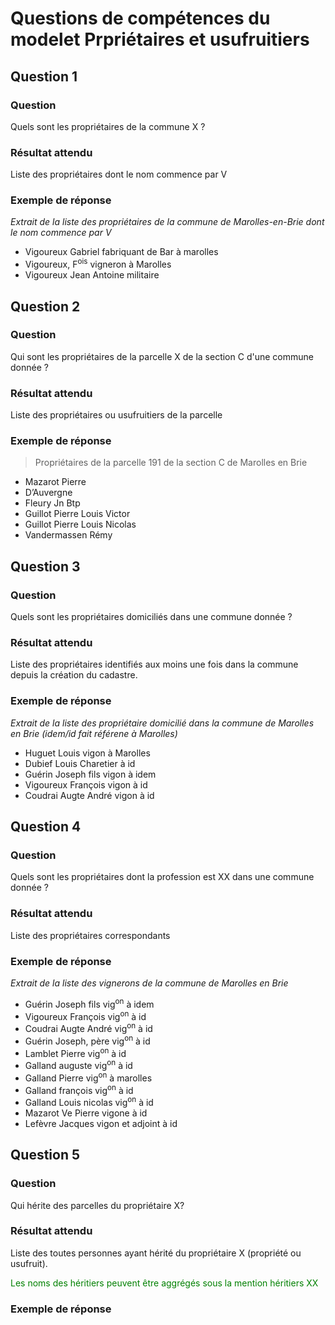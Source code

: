 # Questions de compétences du modelet Prpriétaires et usufruitiers

## Question 1
### Question
Quels sont les propriétaires de la commune X ?
### Résultat attendu
Liste des propriétaires dont le nom commence par V
### Exemple de réponse
*Extrait de la liste des propriétaires de la commune de Marolles-en-Brie dont le nom commence par V*
- Vigoureux Gabriel fabriquant de Bar à marolles
- Vigoureux, F<sup>ois</sup> vigneron à Marolles
- Vigoureux Jean Antoine militaire

## Question 2
### Question
Qui sont les propriétaires de la parcelle X de la section C d'une commune donnée ?
### Résultat attendu
Liste des propriétaires ou usufruitiers de la parcelle
### Exemple de réponse
>Propriétaires de la parcelle 191 de la section C de Marolles en Brie
* Mazarot Pierre
* D’Auvergne
* Fleury Jn Btp
* Guillot Pierre Louis Victor
* Guillot Pierre Louis Nicolas
* Vandermassen Rémy

## Question 3
### Question
Quels sont les propriétaires domiciliés dans une commune donnée ?
### Résultat attendu
Liste des propriétaires identifiés aux moins une fois dans la commune depuis la création du cadastre.
### Exemple de réponse
*Extrait de la liste des propriétaire domicilié dans la commune de Marolles en Brie (idem/id fait référene à Marolles)*
* Huguet Louis vigon à Marolles
* Dubief Louis Charetier à id
* Guérin Joseph fils vigon à idem
* Vigoureux François vigon à id
* Coudrai Augte André vigon à id

## Question 4
### Question
Quels sont les propriétaires dont la profession est XX dans une commune donnée ?
### Résultat attendu
Liste des propriétaires correspondants
### Exemple de réponse
*Extrait de la liste des vignerons de la commune de Marolles en Brie*
* Guérin Joseph fils vig<sup>on</sup> à idem
* Vigoureux François vig<sup>on</sup> à id
* Coudrai Augte André vig<sup>on</sup> à id
* Guérin Joseph, père vig<sup>on</sup> à id
* Lamblet Pierre vig<sup>on</sup> à id
* Galland auguste vig<sup>on</sup> à id
* Galland Pierre vig<sup>on</sup> à marolles
* Galland françois vig<sup>on</sup> à id
* Galland Louis nicolas vig<sup>on</sup> à id
* Mazarot Ve Pierre vig<up>one</sup> à id
* Lefèvre Jacques vig<up>on</sup> et adjoint à id

## Question 5
### Question
Qui hérite des parcelles du propriétaire X?
### Résultat attendu
Liste des toutes personnes ayant hérité du propriétaire X (propriété ou usufruit).

<p style="color: green">Les noms des héritiers peuvent être aggrégés sous la mention héritiers XX</p>

### Exemple de réponse